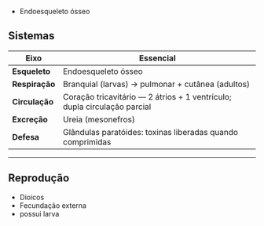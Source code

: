 - Endoesqueleto ósseo

## Sistemas

| Eixo           | Essencial                                                                |
| -------------- | ------------------------------------------------------------------------ |
| **Esqueleto**  | Endoesqueleto ósseo                                                      |
| **Respiração** | Branquial (larvas) → pulmonar + cutânea (adultos)                        |
| **Circulação** | Coração tricavitário — 2 átrios + 1 ventrículo; dupla circulação parcial |
| **Excreção**   | Ureia (mesonefros)                                                       |
| **Defesa**     | Glândulas paratóides: toxinas liberadas quando comprimidas               |

---
## Reprodução 

- Dioicos
- Fecundação externa
- possui larva 

